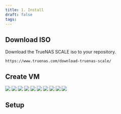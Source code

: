 ```yaml
---
title: 1. Install
draft: false
tags:
---
```

 
## Download ISO

Download the TrueNAS SCALE iso to your repository.

```
https://www.truenas.com/download-truenas-scale/
```

## Create VM

![](truenas_install_1.png)
![](truenas_install_2.png)
![](truenas_install_3.png)
![](truenas_install_4.png)
![](truenas_install_5.png)
![](truenas_install_6.png)
![](truenas_install_7.png)
![](truenas_install_8.png)
![](truenas_install_9.png)
![](truenas_install_10.png)

## Setup


